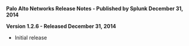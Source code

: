 **Palo Alto Networks Release Notes - Published by Splunk December 31, 2014**

**Version 1.2.6 - Released December 31, 2014**

- Initial release
